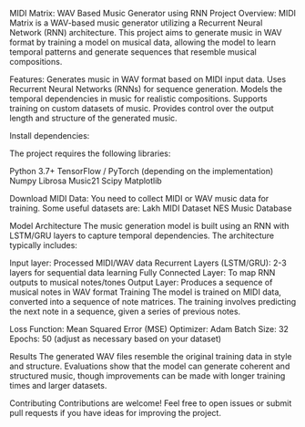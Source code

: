 MIDI Matrix: WAV Based Music Generator using RNN
Project Overview:
MIDI Matrix is a WAV-based music generator utilizing a Recurrent Neural Network (RNN) architecture. This project aims to generate music in WAV format by training a model on musical data, allowing the model to learn temporal patterns and generate sequences that resemble musical compositions.

Features:
Generates music in WAV format based on MIDI input data.
Uses Recurrent Neural Networks (RNNs) for sequence generation.
Models the temporal dependencies in music for realistic compositions.
Supports training on custom datasets of music.
Provides control over the output length and structure of the generated music.

Install dependencies:

The project requires the following libraries:

Python 3.7+
TensorFlow / PyTorch (depending on the implementation)
Numpy
Librosa
Music21
Scipy
Matplotlib

Download MIDI Data:
You need to collect MIDI or WAV music data for training. Some useful datasets are:
Lakh MIDI Dataset
NES Music Database

Model Architecture
The music generation model is built using an RNN with LSTM/GRU layers to capture temporal dependencies. The architecture typically includes:

Input layer: Processed MIDI/WAV data
Recurrent Layers (LSTM/GRU): 2-3 layers for sequential data learning
Fully Connected Layer: To map RNN outputs to musical notes/tones
Output Layer: Produces a sequence of musical notes in WAV format
Training
The model is trained on MIDI data, converted into a sequence of note matrices. The training involves predicting the next note in a sequence, given a series of previous notes.

Loss Function: Mean Squared Error (MSE)
Optimizer: Adam
Batch Size: 32
Epochs: 50 (adjust as necessary based on your dataset)

Results
The generated WAV files resemble the original training data in style and structure.
Evaluations show that the model can generate coherent and structured music, though improvements can be made with longer training times and larger datasets.

Contributing
Contributions are welcome! Feel free to open issues or submit pull requests if you have ideas for improving the project.
